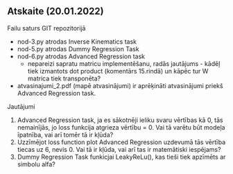 ## Atskaite (20.01.2022)

Failu saturs GIT repozitorijā

- nod-3.py atrodas Inverse Kinematics task
- nod-5.py atrodas Dummy Regression Task
- nod-6.py atrodas Advanced Regression task
  - nepareizi sapratu matricu implementēšanu, radās jautājums - kādēļ tiek izmantots dot product (komentārs 15.rindā) un kāpēc tur W matrica tiek transponēta?
- atvasinajumi_2.pdf (mapē atvasinājumi) ir aprēķināti atvasinājumi priekš Advanced Regression task.



Jautājumi

1. Advanced Regression task, ja es sākotnēji ieliku svaru vērtības kā 0, tās nemainījās, jo loss funkcija atgrieza vērtību = 0. Vai tā varētu būt modeļa īpatnība, vai arī tomēr tā ir kļūda?
2. Uzzīmējot loss function plot Advanced Regression uzdevumā tās vērtība tiecas uz 6, nevis 0. Vai tā ir kļūda, vai arī tas ir matemātiski iespējams?
3. Dummy Regression Task funkicjai LeakyReLu(), kas tieši tiek apzīmēts ar simbolu alfa?





